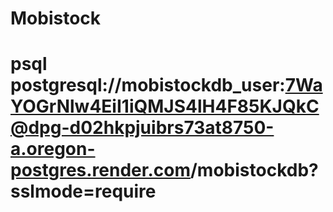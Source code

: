 # Mobistock

# psql postgresql://mobistockdb_user:7WaYOGrNlw4EiI1iQMJS4lH4F85KJQkC@dpg-d02hkpjuibrs73at8750-a.oregon-postgres.render.com/mobistockdb?sslmode=require
